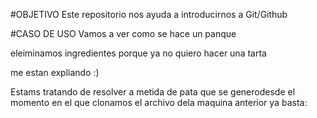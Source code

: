 
#OBJETIVO
Este repositorio nos ayuda a introducirnos a Git/Github

#CASO DE USO
Vamos a ver como se hace un panque 

eleiminamos ingredientes porque ya no quiero hacer una tarta

me estan expliando :)

Estams tratando de resolver a metida de pata que se generodesde el 
momento en el que clonamos el archivo dela maquina anterior
ya basta:
